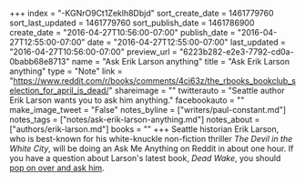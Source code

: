 +++
index = "-KGNrO9Ct1Zeklh8Dbjd"
sort_create_date = 1461779760
sort_last_updated = 1461779760
sort_publish_date = 1461786900
create_date = "2016-04-27T10:56:00-07:00"
publish_date = "2016-04-27T12:55:00-07:00"
date = "2016-04-27T12:55:00-07:00"
last_updated = "2016-04-27T10:56:00-07:00"
preview_url = "6223b282-e2e3-7792-cd0a-0babb68e8713"
name = "Ask Erik Larson anything"
title = "Ask Erik Larson anything"
type = "Note"
link = "https://www.reddit.com/r/books/comments/4ci63z/the_rbooks_bookclub_selection_for_april_is_dead/"
shareimage = ""
twitterauto = "Seattle author Erik Larson wants you to ask him anything."
facebookauto = ""
make_image_tweet = "False"
notes_byline = ["writers/paul-constant.md"]
notes_tags = ["notes/ask-erik-larson-anything.md"]
notes_about = ["authors/erik-larson.md"]
books = ""
+++
Seattle historian Erik Larson, who is best-known for his white-knuckle non-fiction thriller *The Devil in the White City*, will be doing an Ask Me Anything on Reddit in about one hour. If you have a question about Larson's latest book, *Dead Wake*, you should [pop on over and ask him](https://www.reddit.com/r/books/comments/4ci63z/the_rbooks_bookclub_selection_for_april_is_dead/).